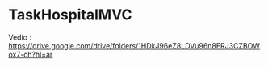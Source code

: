 # TaskHospitalMVC
Vedio : https://drive.google.com/drive/folders/1HDkJ96eZ8LDVu96n8FRJ3CZBOWox7-ch?hl=ar
